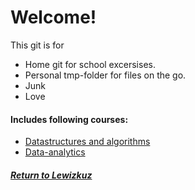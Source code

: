 # Welcome!
This git is for
* Home git for school excersises.
* Personal tmp-folder for files on the go.
* Junk
* Love

#### Includes following courses:
* [Datastructures and algorithms](https://github.com/Lewizkuz/lewrep/tree/master/algoritmit)
* [Data-analytics](https://github.com/Lewizkuz/lewrep/tree/master/data_analythics)

##### [Return to Lewizkuz](https://github.com/Lewizkuz)
